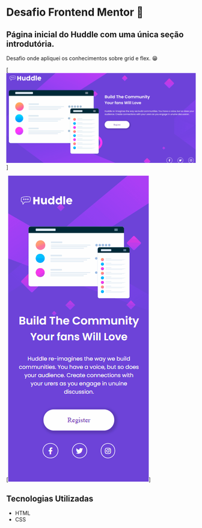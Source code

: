 # Desafio Frontend Mentor 🚀
## Página inicial do Huddle com uma única seção introdutória.

Desafio onde apliquei os conhecimentos sobre grid e flex. 😁


[<img src="desktop.gif" alt="Versão desktop">]

[<img src="mobile.gif" alt="Versão mobile">]

## Tecnologias Utilizadas
 - HTML
 - CSS
